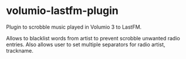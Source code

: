# volumio-lastfm-plugin
Plugin to scrobble music played in Volumio 3 to LastFM.

Allows to blacklist words from artist to prevent scrobble unwanted radio entries. Also allows user to set multiple separators for radio artist, trackname.
